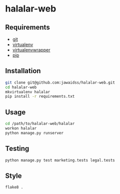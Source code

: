 # halalar-web

## Requirements

* [git](http://www.git-scm.com/)
* [virtualenv](http://www.virtualenv.org/)
* [virtualenvwrapper](http://virtualenvwrapper.readthedocs.org/)
* [pip](http://www.pip-installer.org/)

## Installation

```bash
git clone git@github.com:jawaidss/halalar-web.git
cd halalar-web
mkvirtualenv halalar
pip install -r requirements.txt
```

## Usage

```bash
cd /path/to/halalar-web/halalar
workon halalar
python manage.py runserver
```

## Testing

```bash
python manage.py test marketing.tests legal.tests
```

## Style

```bash
flake8 .
```